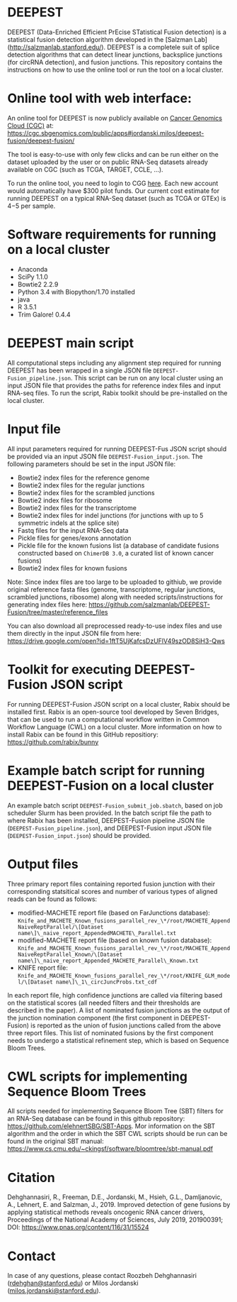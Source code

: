 # DEEPEST

DEEPEST (Data-Enriched Efficient PrEcise STatistical Fusion detection) is a statistical fusion detection algorithm developed in the [Salzman Lab] (http://salzmanlab.stanford.edu/).  DEEPEST is a completele suit of splice detection algorithms that can detect linear junctions, backsplice junctions (for circRNA detection), and fusion junctions. This repository contains the instructions on how to use the online tool or run the tool on a local cluster.

# Online tool with web interface:
An online tool for DEEPEST is now publicly available on [Cancer Genomics Cloud (CGC)](http://www.cancergenomicscloud.org/) at: https://cgc.sbgenomics.com/public/apps#jordanski.milos/deepest-fusion/deepest-fusion/

The tool is easy-to-use with only few clicks and can be run either on the dataset uploaded by the user or on public RNA-Seq datasets already available on CGC (such as TCGA, TARGET, CCLE, ...). 

To run the online tool, you need to login to CGG [here](https://cgc-accounts.sbgenomics.com/auth/login?next=https%3A%2F%2Fcgc-accounts.sbgenomics.com%2Foauth2%2Fauthorization%3Fresponse_type%3Dcode%26client_id%3D08bbb98f354e4554bd7fd315de64d955%26redirect_uri%3Dhttps%253A%252F%252Fcgc.sbgenomics.com%252Foauth2%252Fredirect%26scope%3Dopenid%26state%3DDlQ4PIZFvqpWnrod5lOzyVG6M9qcLf%26nonce%3D2AKOsefdeicsyDctFCyug2LBl6KyL8). Each new account would automatically have $300 pilot funds. Our current cost estimate for running DEEPEST on a typical RNA-Seq dataset (such as TCGA or GTEx) is $4-$5 per sample.    


# Software requirements for running on a local cluster

- Anaconda
- SciPy 1.1.0
- Bowtie2 2.2.9
- Python 3.4 with Biopython/1.70 installed
- java
- R 3.5.1
- Trim Galore! 0.4.4

# DEEPEST main script

All computational steps including any alignment step required for running DEEPEST has been wrapped in a single JSON file `DEEPEST-Fusion_pipeline.json`. This script can be run on any local cluster using an input JSON file that provides the paths for reference index files and input RNA-seq files. To run the script, Rabix toolkit should be pre-installed on the local cluster.  

# Input file

All input parameters required for running DEEPEST-Fus JSON script should be provided via an input JSON file `DEEPEST-Fusion_input.json`. The following parameters should be set in the input JSON file:

- Bowtie2 index files for the reference genome
- Bowtie2 index files for the regular junctions
- Bowtie2 index files for the scrambled junctions
- Bowtie2 index files for ribosome
- Bowtie2 index files for the transcriptome
- Bowtie2 index files for indel junctions (for junctions with up to 5 symmetric indels at the splice site)
- Fastq files for the input RNA-Seq data
- Pickle files for genes/exons annotation
- Pickle file for the known fusions list (a database of candidate fusions constructed based on `ChimerDB 3.0`, a curated list of known cancer fusions)
- Bowtie2 index files for known fusions

Note: Since index files are too large to be uploaded to githiub, we provide original reference fasta files (genome, transcriptome, regular junctions, scrambled junctions, ribosome) along with needed scripts/instructions for generating index files here: 
https://github.com/salzmanlab/DEEPEST-Fusion/tree/master/reference_files 

You can also download all preprocessed ready-to-use index files and use them directly in the input JSON file from here: https://drive.google.com/open?id=1ftT5UjKafcsDzUFlV49szOD8SiH3-Qws 

# Toolkit for executing DEEPEST-Fusion JSON script

For running DEEPEST-Fusion JSON script on a local cluster, Rabix should be installed first. Rabix is an open-source tool developed by Seven Bridges, that can be used to run a computational workflow written in Common Workflow Language (CWL) on a locul cluster. More information on how to install Rabix can be found in this GitHub repositiory: https://github.com/rabix/bunny  

# Example batch script for running DEEPEST-Fusion on a local cluster

An example batch script `DEEPEST-Fusion_submit_job.sbatch`, based on job scheduler Slurm has been provided. In the batch script file the path to where Rabix has been installed, DEEPEST-Fusion pipeline JSON file (`DEEPEST-Fusion_pipeline.json`), and DEEPEST-Fusion input JSON file (`DEEPEST-Fusion_input.json`) should be provided. 

# Output files

Three primary report files containing reported fusion junction with their corresponding statsitical scores and number of various types of aligned reads can be found as follows:

- modified-MACHETE report file (based on FarJunctions database): `Knife_and_MACHETE_Known_fusions_parallel_rev_\*/root/MACHETE_AppendNaiveReptParallel/\[Dataset name\]\_naive_report_AppendedMACHETE\_Parallel.txt`
- modified-MACHETE report file (based on known fusion database): `Knife_and_MACHETE_Known_fusions_parallel_rev_\*/root/MACHETE_AppendNaiveReptParallel_Known/\[Dataset name\]\_naive_report_Appended_MACHETE_Parallel\_Known.txt`
- KNIFE report file: `Knife_and_MACHETE_Known_fusions_parallel_rev_\*/root/KNIFE_GLM_model/\[Dataset name\]\_1\_circJuncProbs.txt_cdf`  

In each report file, high confidence junctions are called via filtering based on the statistical scores (all needed filters and their thresholds are described in the paper). A list of nominated fusion junctions as the output of the junction nomination component (the first component in DEEPEST-Fusion) is reported as the union of fusion junctions called from the above three report files. This list of nominated fusions by the first component needs to undergo a statistical refinement step, which is based on Sequence Bloom Trees.

# CWL scripts for implementing Sequence Bloom Trees

All scripts needed for implementing Sequence Bloom Tree (SBT) filters for an RNA-Seq database can be found in this github repository: https://github.com/elehnertSBG/SBT-Apps. Mor information on the SBT algorithm and the order in which the SBT CWL scripts should be run can be found in the original SBT manual: https://www.cs.cmu.edu/~ckingsf/software/bloomtree/sbt-manual.pdf 

# Citation

Dehghannasiri, R., Freeman, D.E., Jordanski, M., Hsieh, G.L., Damljanovic, A., Lehnert, E. and Salzman, J., 2019. Improved detection of gene fusions by applying statistical methods reveals oncogenic RNA cancer drivers, Proceedings of the National Academy of Sciences, July 2019, 201900391; DOI: https://www.pnas.org/content/116/31/15524

# Contact

In case of any questions, please contact Roozbeh Dehghannasiri (rdehghan@stanford.edu) or Milos Jordanski (milos.jordanski@stanford.edu).
